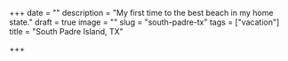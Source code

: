 +++
date = ""
description = "My first time to the best beach in my home state."
draft = true
image = ""
slug = "south-padre-tx"
tags = ["vacation"]
title = "South Padre Island, TX"

+++
